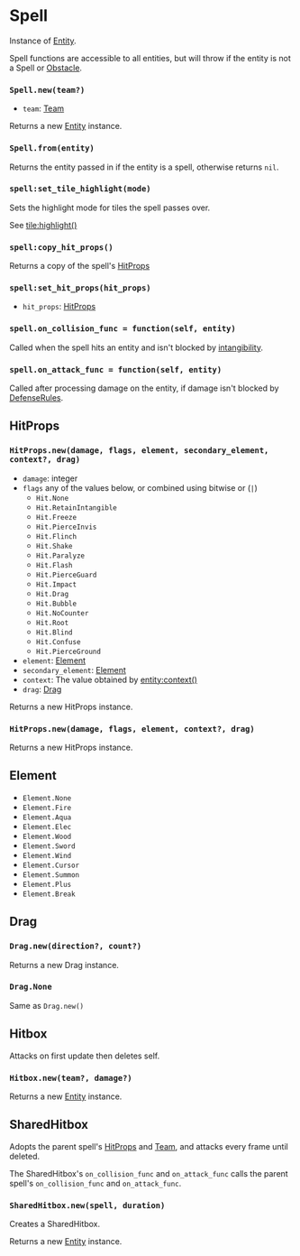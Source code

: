 # Spell

Instance of [Entity](/client/lua-api/entity).

Spell functions are accessible to all entities, but will throw if the entity is not a Spell or [Obstacle](/client/lua-api/obstacle).

### `Spell.new(team?)`

- `team`: [Team](/client/lua-api/entity#entityset_teamteam)

Returns a new [Entity](/client/lua-api/entity) instance.

### `Spell.from(entity)`

Returns the entity passed in if the entity is a spell, otherwise returns `nil`.

### `spell:set_tile_highlight(mode)`

Sets the highlight mode for tiles the spell passes over.

See [tile:highlight()](/client/lua-api/field#tilehighlightmode)

### `spell:copy_hit_props()`

Returns a copy of the spell's [HitProps](#hitprops)

### `spell:set_hit_props(hit_props)`

- `hit_props`: [HitProps](#hitprops)

### `spell.on_collision_func = function(self, entity)`

Called when the spell hits an entity and isn't blocked by [intangibility](/client/lua-api/living#livingset_intangibleintangible-intangible_rule).

### `spell.on_attack_func = function(self, entity)`

Called after processing damage on the entity, if damage isn't blocked by [DefenseRules](/client/lua-api/living#defenserule).

## HitProps

### `HitProps.new(damage, flags, element, secondary_element, context?, drag)`

- `damage`: integer
- `flags` any of the values below, or combined using bitwise or (`|`)
  - `Hit.None`
  - `Hit.RetainIntangible`
  - `Hit.Freeze`
  - `Hit.PierceInvis`
  - `Hit.Flinch`
  - `Hit.Shake`
  - `Hit.Paralyze`
  - `Hit.Flash`
  - `Hit.PierceGuard`
  - `Hit.Impact`
  - `Hit.Drag`
  - `Hit.Bubble`
  - `Hit.NoCounter`
  - `Hit.Root`
  - `Hit.Blind`
  - `Hit.Confuse`
  - `Hit.PierceGround`
- `element`: [Element](/client/lua-api/spell#element)
- `secondary_element`: [Element](/client/lua-api/spell#element)
- `context`: The value obtained by [entity:context()](/client/lua-api/entity#entitycontext)
- `drag`: [Drag](#drag)

Returns a new HitProps instance.

### `HitProps.new(damage, flags, element, context?, drag)`

Returns a new HitProps instance.

## Element

- `Element.None`
- `Element.Fire`
- `Element.Aqua`
- `Element.Elec`
- `Element.Wood`
- `Element.Sword`
- `Element.Wind`
- `Element.Cursor`
- `Element.Summon`
- `Element.Plus`
- `Element.Break`

## Drag

### `Drag.new(direction?, count?)`

Returns a new Drag instance.

### `Drag.None`

Same as `Drag.new()`

## Hitbox

Attacks on first update then deletes self.

### `Hitbox.new(team?, damage?)`

Returns a new [Entity](/client/lua-api/entity) instance.

## SharedHitbox

Adopts the parent spell's [HitProps](#hitprops) and [Team](/client/lua-api/entity#entityset_teamteam), and attacks every frame until deleted.

The SharedHitbox's `on_collision_func` and `on_attack_func` calls the parent spell's `on_collision_func` and `on_attack_func`.

### `SharedHitbox.new(spell, duration)`

Creates a SharedHitbox.

Returns a new [Entity](/client/lua-api/entity) instance.

